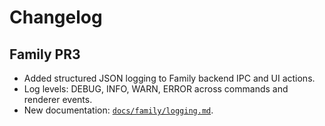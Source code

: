 # Changelog

## Family PR3
- Added structured JSON logging to Family backend IPC and UI actions.
- Log levels: DEBUG, INFO, WARN, ERROR across commands and renderer events.
- New documentation: [`docs/family/logging.md`](docs/family/logging.md).
